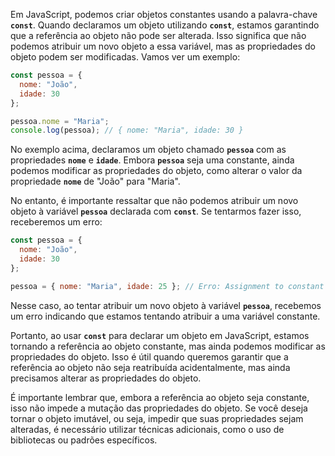 Em JavaScript, podemos criar objetos constantes usando a palavra-chave **`const`**. Quando declaramos um objeto utilizando **`const`**, estamos garantindo que a referência ao objeto não pode ser alterada. Isso significa que não podemos atribuir um novo objeto a essa variável, mas as propriedades do objeto podem ser modificadas. Vamos ver um exemplo:

```jsx
const pessoa = {
  nome: "João",
  idade: 30
};

pessoa.nome = "Maria";
console.log(pessoa); // { nome: "Maria", idade: 30 }

```

No exemplo acima, declaramos um objeto chamado **`pessoa`** com as propriedades **`nome`** e **`idade`**. Embora **`pessoa`** seja uma constante, ainda podemos modificar as propriedades do objeto, como alterar o valor da propriedade **`nome`** de "João" para "Maria".

No entanto, é importante ressaltar que não podemos atribuir um novo objeto à variável **`pessoa`** declarada com **`const`**. Se tentarmos fazer isso, receberemos um erro:

```jsx
const pessoa = {
  nome: "João",
  idade: 30
};

pessoa = { nome: "Maria", idade: 25 }; // Erro: Assignment to constant variable

```

Nesse caso, ao tentar atribuir um novo objeto à variável **`pessoa`**, recebemos um erro indicando que estamos tentando atribuir a uma variável constante.

Portanto, ao usar **`const`** para declarar um objeto em JavaScript, estamos tornando a referência ao objeto constante, mas ainda podemos modificar as propriedades do objeto. Isso é útil quando queremos garantir que a referência ao objeto não seja reatribuída acidentalmente, mas ainda precisamos alterar as propriedades do objeto.

É importante lembrar que, embora a referência ao objeto seja constante, isso não impede a mutação das propriedades do objeto. Se você deseja tornar o objeto imutável, ou seja, impedir que suas propriedades sejam alteradas, é necessário utilizar técnicas adicionais, como o uso de bibliotecas ou padrões específicos.